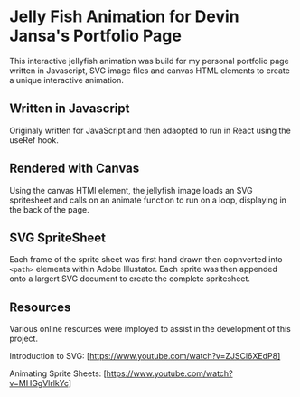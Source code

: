 # Jelly Fish Animation for Devin Jansa's Portfolio Page

This interactive jellyfish animation was build for my personal portfolio page written in Javascript, SVG image files and canvas HTML elements to create a unique interactive animation.

## Written in Javascript

Originaly written for JavaScript and then adaopted to run in React using the useRef hook.

## Rendered with Canvas

Using the canvas HTMl element, the jellyfish image loads an SVG spritesheet and calls on an animate function to run on a loop, displaying in the back of the page.

## SVG SpriteSheet

Each frame of the sprite sheet was first hand drawn then copnverted into `<path>` elements within Adobe Illustator. Each sprite was then appended onto a largert SVG document to create the complete spritesheet.

## Resources

Various online resources were imployed to assist in the development of this project. 

Introduction to SVG:
[https://www.youtube.com/watch?v=ZJSCl6XEdP8]

Animating Sprite Sheets:
[https://www.youtube.com/watch?v=MHGgVlrlkYc]
